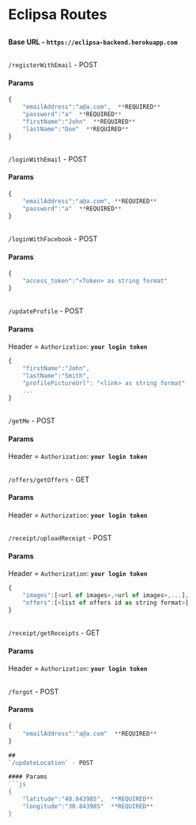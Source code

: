 # Eclipsa Routes
##
#### Base URL - `https://eclipsa-backend.herokuapp.com`

##
`/registerWithEmail` - POST

#### Params
```js
{
    "emailAddress":"a@a.com",  **REQUIRED**
    "password":"a"  **REQUIRED**
    "firstName":"John"  **REQUIRED**
    "lastName":"Doe"  **REQUIRED**
}
```

##
`/loginWithEmail` - POST

#### Params
```js
{
    "emailAddress":"a@a.com", **REQUIRED**
    "password":"a"  **REQUIRED**
}
```

##
`/loginWithFacebook` - POST

#### Params
```js
{
    "access_token":"<Token> as string format"
}
```


##
`/updateProfile` - POST

#### Params
Header = `Authorization`: __`your login token`__
```js
{
    "firstName":"John",
    "lastName":"Smith",
    "profilePictureUrl": "<link> as string format"
    ...
}
```


##
`/getMe` - POST

#### Params
Header = `Authorization`: __`your login token`__


##
`/offers/getOffers` - GET

#### Params
Header = `Authorization`: __`your login token`__


##
`/receipt/uploadReceipt` - POST

#### Params
Header = `Authorization`: __`your login token`__
```js
{
    "images":[<url of images>,<url of images>,...],
    "offers":[<list of offers id as string format>]
}
```

##
`/receipt/getReceipts` - GET

#### Params
Header = `Authorization`: __`your login token`__


##
`/forgot` - POST

#### Params
```js
{
    "emailAddress":"a@a.com"  **REQUIRED**
}

##
`/updateLocation` - POST

#### Params
```js
{
    "latitude":"40.843985",  **REQUIRED**
    "longitude":"30.843985"  **REQUIRED**
}
```









